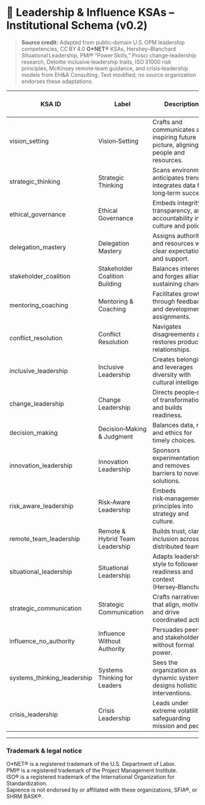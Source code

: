 # 🧭 Leadership & Influence KSAs – Institutional Schema (v0.2)

> **Source credit:** Adapted from public‑domain U.S. OPM leadership competencies, CC BY 4.0 **O*NET®** KSAs, Hershey–Blanchard Situational Leadership, PMI® “Power Skills,” Prosci change‑leadership research, Deloitte inclusive‑leadership traits, ISO 31000 risk principles, McKinsey remote‑team guidance, and crisis‑leadership models from EH&A Consulting. Text modified; no source organization endorses these adaptations.

| KSA ID | Label | Description | Future Relevance | Cluster Tags | Related Roles | Proficiency Highlights (Awareness → Expert) |
|--------|-------|-------------|------------------|--------------|---------------|---------------------------------------------|
| vision_setting | Vision‑Setting | Crafts and communicates an inspiring future picture, aligning people and resources. | **Very High** | Strategy, Inspiration | CEO, Product Mgr | States goals → Mobilizes enterprise vision |
| strategic_thinking | Strategic Thinking | Scans environment, anticipates trends, integrates data for long‑term success. | **Very High** | Foresight, Analysis | Strategy Lead | Links tasks to goals → Architects multi‑year portfolio |
| ethical_governance | Ethical Governance | Embeds integrity, transparency, and accountability in culture and policy. | High | Integrity, Compliance | Board Director | Follows code → Designs enterprise ethics program |
| delegation_mastery | Delegation Mastery | Assigns authority and resources with clear expectations and support. | High | Empowerment | Team Lead | Hands off tasks → Orchestrates distributed ownership |
| stakeholder_coalition | Stakeholder Coalition Building | Balances interests and forges alliances sustaining change. | **Very High** | Influence, Change | Program Mgr | Maps stakeholders → Mobilizes durable coalitions |
| mentoring_coaching | Mentoring & Coaching | Facilitates growth through feedback and developmental assignments. | **Very High** | Talent Dev | People Mgr | Shares tips → Runs enterprise coaching culture |
| conflict_resolution | Conflict Resolution | Navigates disagreements and restores productive relationships. | High | Mediation | HR BP | Flags tension → Brokers multi‑party accord |
| inclusive_leadership | Inclusive Leadership | Creates belonging and leverages diversity with cultural intelligence. | **Very High** | DEI | Division Head | Values diversity → Integrates inclusion into strategy |
| change_leadership | Change Leadership | Directs people‑side of transformation and builds readiness. | **Very High** | Transformation | Change Director | Explains change → Institutionalizes change competency |
| decision_making | Decision‑Making & Judgment | Balances data, risk, and ethics for timely choices. | **Very High** | Critical Thinking | Ops Mgr | Seeks data → Sets enterprise decision frameworks |
| innovation_leadership | Innovation Leadership | Sponsors experimentation and removes barriers to novel solutions. | High | Creativity | R&D Lead | Encourages ideas → Scales systematic innovation |
| risk_aware_leadership | Risk‑Aware Leadership | Embeds risk‑management principles into strategy and culture. | High | Governance | CFO | Identifies risks → Runs enterprise risk culture |
| remote_team_leadership | Remote & Hybrid Team Leadership | Builds trust, clarity, inclusion across distributed teams. | High | Virtual Collab | Remote Lead | Hosts clear meetings → Engineers scalable remote model |
| situational_leadership | Situational Leadership | Adapts leadership style to follower readiness and context (Hersey‑Blanchard).  | **Very High** | Adaptability | Team Lead | Adjusts tone → Designs style pipelines |
| strategic_communication | Strategic Communication | Crafts narratives that align, motivate, and drive coordinated action.  | **Very High** | Narrative, Influence | Comms Lead | Shares updates → Engineers cultural alignment |
| influence_no_authority | Influence Without Authority | Persuades peers and stakeholders without formal power.  | **Very High** | Persuasion | Project Lead | Gains cooperation → Orchestrates cross‑boundary coalitions |
| systems_thinking_leadership | Systems Thinking for Leaders | Sees the organization as dynamic systems; designs holistic interventions.  | **Very High** | Systems, Complexity | Systems Strategist | Spots loops → Engineers adaptive systems |
| crisis_leadership | Crisis Leadership | Leads under extreme volatility, safeguarding mission and people.  | **Very High** | Emergency Mgmt | Crisis Mgr | Stabilizes basics → Builds antifragile culture |

---

### Trademark & legal notice
O*NET® is a registered trademark of the U.S. Department of Labor.  
PMI® is a registered trademark of the Project Management Institute.  
ISO® is a registered trademark of the International Organization for Standardization.  
Sapience is not endorsed by or affiliated with these organizations, SFIA®, or SHRM BASK®.


